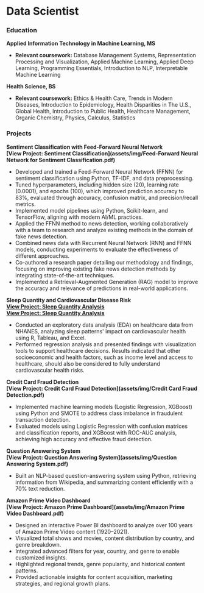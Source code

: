 # Data Scientist

### Education
**Applied Information Technology in Machine Learning, MS**  
  - **Relevant coursework:** Database Management Systems, Representation Processing and Visualization, Applied Machine Learning, Applied Deep Learning, Programming Essentials, Introduction to NLP, Interpretable Machine Learning
  
**Health Science, BS**
  - **Relevant coursework:** Ethics & Health Care, Trends in Modern Diseases, Introduction to Epidemiology, Health Disparities in The U.S., Global Health, Introduction to Public Health, Healthcare Management, Organic Chemistry, Physics, Calculus, Statistics
    

### Projects

**Sentiment Classification with Feed-Forward Neural Network**  
**[View Project: Sentiment Classification](assets/img/Feed-Forward Neural Network for Sentiment Classification.pdf)**  
- Developed and trained a Feed-Forward Neural Network (FFNN) for sentiment classification using Python, TF-IDF, and data preprocessing.
- Tuned hyperparameters, including hidden size (20), learning rate (0.0001), and epochs (100), which improved prediction accuracy to 83%, evaluated through accuracy, confusion matrix, and precision/recall metrics.
- Implemented model pipelines using Python, Scikit-learn, and TensorFlow, aligning with modern AI/ML practices.
- Applied the FFNN method to news detection, working collaboratively with a team to research and analyze existing methods in the domain of fake news detection.
- Combined news data with Recurrent Neural Network (RNN) and FFNN models, conducting experiments to evaluate the effectiveness of different approaches.
- Co-authored a research paper detailing our methodology and findings, focusing on improving existing fake news detection methods by integrating state-of-the-art techniques.
- Implemented a Retrieval-Augmented Generation (RAG) model to improve the accuracy and relevance of predictions in real-world applications.

**Sleep Quantity and Cardiovascular Disease Risk**  
**[View Project: Sleep Quantity Analysis](assets/img/BloodPressureVSsleep.pdf)**  
**[View Project: Sleep Quantity Analysis](assets/img/LDLandTriVSsleep.pdf)**  
- Conducted an exploratory data analysis (EDA) on healthcare data from NHANES, analyzing sleep patterns' impact on cardiovascular health using R, Tableau, and Excel.
- Performed regression analysis and presented findings with visualization tools to support healthcare decisions. Results indicated that other socioeconomic and health factors, such as income level and access to healthcare, should also be considered to fully understand cardiovascular health risks.

**Credit Card Fraud Detection**  
**[View Project: Credit Card Fraud Detection](assets/img/Credit Card Fraud Detection.pdf)**  
- Implemented machine learning models (Logistic Regression, XGBoost) using Python and SMOTE to address class imbalance in fraudulent transaction detection.
- Evaluated models using Logistic Regression with confusion matrices and classification reports, and XGBoost with ROC-AUC analysis, achieving high accuracy and effective fraud detection.

**Question Answering System**  
**[View Project: Question Answering System](assets/img/Question Answering System.pdf)**  
- Built an NLP-based question-answering system using Python, retrieving information from Wikipedia, and summarizing content efficiently with a 70% text reduction.

**Amazon Prime Video Dashboard**  
**[View Project: Amazon Prime Dashboard](assets/img/Amazon Prime Video Dashboard.pdf)**  
- Designed an interactive Power BI dashboard to analyze over 100 years of Amazon Prime Video content (1920–2021).
- Visualized total shows and movies, content distribution by country, and genre breakdown.
- Integrated advanced filters for year, country, and genre to enable customized insights.
- Highlighted regional trends, genre popularity, and historical content patterns.
- Provided actionable insights for content acquisition, marketing strategies, and regional growth plans.

